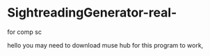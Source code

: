 # SightreadingGenerator-real-
for comp sc

hello you may need to download muse hub for this program to work,
